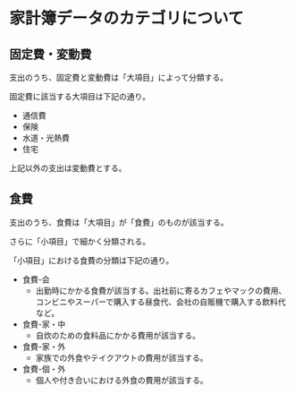 # 家計簿データのカテゴリについて

## 固定費・変動費

支出のうち、固定費と変動費は「大項目」によって分類する。

固定費に該当する大項目は下記の通り。

- 通信費
- 保険
- 水道・光熱費
- 住宅

上記以外の支出は変動費とする。

## 食費

支出のうち、食費は「大項目」が「食費」のものが該当する。

さらに「小項目」で細かく分類される。

「小項目」における食費の分類は下記の通り。

- 食費-会
  - 出勤時にかかる食費が該当する。出社前に寄るカフェやマックの費用、コンビニやスーパーで購入する昼食代、会社の自販機で購入する飲料代など。
- 食費-家・中
  - 自炊のための食料品にかかる費用が該当する。
- 食費-家・外
  - 家族での外食やテイクアウトの費用が該当する。
- 食費-個・外
  - 個人や付き合いにおける外食の費用が該当する。
